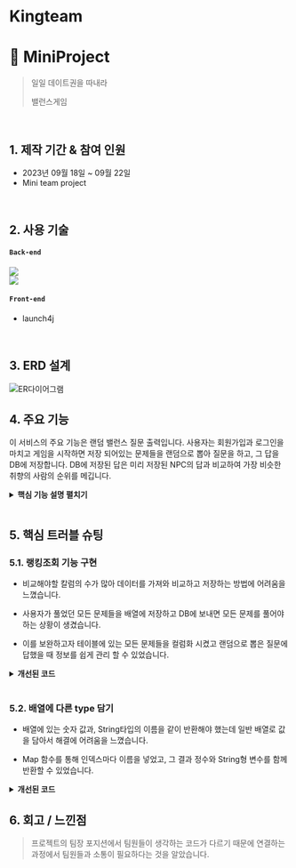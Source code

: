 # Kingteam

# :pushpin: MiniProject
> 일일 데이트권을 따내라 
>
> 밸런스게임

</br>

## 1. 제작 기간 & 참여 인원
- 2023년 09월 18일 ~ 09월 22일
- Mini team project

</br>

## 2. 사용 기술
#### `Back-end`

<div>
  <img src="https://img.shields.io/badge/Java-%23008080?logo=Java&logoColor=gold"/>
  </br>
  <img src="https://img.shields.io/badge/Oracle-%23F80000?logo=Oracle"/>
</div>

#### `Front-end`
  - launch4j

</br>

## 3. ERD 설계
![ER다이어그램](https://github.com/KIMGUUNI/Kingteam/assets/142488092/c9e60a75-8172-435c-ab31-6cf3c12854b2)



## 4. 주요 기능
이 서비스의 주요 기능은 랜덤 밸런스 질문 출력입니다.
사용자는 회원가입과 로그인을 마치고 게임을 시작하면 저장 되어있는 문제들을 랜덤으로 뽑아 질문을 하고,
그 답을 DB에 저장합니다.
DB에 저장된 답은 미리 저장된 NPC의 답과 비교하여 가장 비슷한 취향의 사람의 순위를 메깁니다.

<details>
<summary><b>핵심 기능 설명 펼치기</b></summary>
<div markdown="1">

### 4.1. 전체 흐름
![image](https://github.com/KIMGUUNI/Kingteam/assets/142488092/e50ef0de-3876-4fcd-b2b2-a6aafecff394)


### 4.2. 시작화면

<p align="center"><img src="https://github.com/KIMGUUNI/Kingteam/assets/142488092/33a61329-592c-4fdd-bec8-c607840d1d6d" width="300" height="450"/></p>


- **그림문자 출력** 📌 [코드 확인](https://github.com/KIMGUUNI/Kingteam/blob/master/Question/src/question/Question.java)
  - Thread를 이용하여 문자를 순서대로 출력하여 그림처럼 구현하였습니다.
  

- **mp3파일 출력** :pushpin: [코드 확인](https://github.com/KIMGUUNI/Kingteam/blob/master/Question/src/question/mp3Player.java)
  - 그림문자가 끝나면 배경음악이 나오게 mp3파일을 재생합니다.
 
    </br>

### 4.3. 메인화면

![image](https://github.com/KIMGUUNI/Kingteam/assets/142488092/0782d1a6-f798-4e47-b980-a6f6c27412cd)


- **회원 정보 DB저장** :pushpin: [코드 확인](https://github.com/KIMGUUNI/Kingteam/blob/master/Question/src/question/MemberDAO.java)
  - 회원가입과 로그인 회원탈퇴 등 회원 정보들을 DB에 저장하고 관리합니다.

</br>

### 4.4. Service

![image](https://github.com/KIMGUUNI/Kingteam/assets/142488092/9cb846fb-aa26-46e0-886b-8e97b3b6edb1)


- **랜덤 질문 출력** :pushpin: [코드 확인](https://github.com/KIMGUUNI/Kingteam/blob/master/Question/src/question/QuestionController.java)
  - 사용자가 40개의 질문 중 일부를 랜덤으로 추출해 질문을 하고 답을 DB에 저장합니다
 
    </br>

  ![image](https://github.com/KIMGUUNI/Kingteam/assets/142488092/a97b255c-74da-437a-8a0d-d0be031028eb)



- **랭킹 조회** :pushpin: [코드 확인](https://github.com/KIMGUUNI/Kingteam/blob/master/Question/src/question/QuestionController.java)
  - 모든 질문이 끝나면 미리 저장되어있는 NPC의 답을 비교하고 가장 비슷한 답을 한 사람의 순위를 보여줍니다.

 </br>

 ![image](https://github.com/KIMGUUNI/Kingteam/assets/142488092/d2d37032-4aa6-406d-8466-0739af209f7c)


- **문제 조회** :pushpin: [코드 확인](https://github.com/KIMGUUNI/Kingteam/blob/master/Question/src/question/QuestionController.java)
  - 사용자가 풀었던 문제와 풀지 않은 문제를 구분하여 출력합니다.

- **질문 초기화** :pushpin: [코드 확인](https://github.com/KIMGUUNI/Kingteam/blob/master/Question/src/question/QuestionController.java)
  - 사용자의 질문 정보를 모두 초기화합니다.



</div>
</details>

</br>

## 5. 핵심 트러블 슈팅
### 5.1. 랭킹조회 기능 구현
- 비교해야할 칼럼의 수가 많아 데이터를 가져와 비교하고 저장하는 방법에 어려움을 느꼈습니다.
  
- 사용자가 풀었던 모든 문제들을 배열에 저장하고 DB에 보내면 모든 문제를 풀어야 하는 상황이 생겼습니다.

- 이를 보완하고자 테이블에 있는 모든 문제들을 컬럼화 시켰고 랜덤으로 뽑은 질문에 답했을 때 정보를 쉽게 관리 할 수 있었습니다.


<details>
<summary><b>개선된 코드</b></summary>
<div markdown="1">

~~~java
// 사용자가 선택한 답 업데이트 메소드
	public void updateAns(MemberDTO dto, int num, int ans) {
		try {
			// db연결
			getConn();
			String ansNum = "u_q" + num;
			String sql = "UPDATE USER_INFO SET " + ansNum + " = ? WHERE ID = ?";

			psmt = conn.prepareStatement(sql);

			psmt.setInt(1, ans);
			psmt.setString(2, dto.getMyId());

			psmt.executeUpdate();

		} catch (Exception e) {
			e.printStackTrace();
			System.out.println("죄송합니다. 다시한번 실행해주세요.");
		} finally {
			getClose();
		}
	}
~~~

</div>
</details>

</br>

### 5.2. 배열에 다른 type 담기
- 배열에 있는 숫자 값과, String타입의 이름을 같이 반환해야 했는데 일반 배열로 값을 담아서 해결에 어려움을 느꼈습니다.

- Map 함수를 통해 인덱스마다 이름을 넣었고, 그 결과 정수와 String형 변수를 함께 반환할 수 있었습니다.

<details>
<summary><b>개선된 코드</b></summary>
<div markdown="1">

~~~java
Map<Integer, String> nameMap = new HashMap<>();

			nameMap.put(1, "김건휘");
			nameMap.put(2, "김찬혁");
			nameMap.put(3, "박범석");
			nameMap.put(4, "박형찬");
			nameMap.put(5, "이하연");
			nameMap.put(6, "조원제");

			Score[0] = nameArray(user, gun);
			Score[1] = nameArray(user, kim);
			Score[2] = nameArray(user, bum);
			Score[3] = nameArray(user, park);
			Score[4] = nameArray(user, lee);
			Score[5] = nameArray(user, jo);

			String Lank = "UPDATE RANK_INFO SET 김건휘 = ?, 김찬혁 = ?, 박범석 = ?, 박형찬 = ?, 이하연 = ?, 조원제 = ? WHERE ID = ?";

			psmt = conn.prepareStatement(Lank);

			psmt.setInt(1, Math.round(Score[0] * 100 / length));
			psmt.setInt(2, Math.round(Score[1] * 100 / length));
			psmt.setInt(3, Math.round(Score[2] * 100 / length));
			psmt.setInt(4, Math.round(Score[3] * 100 / length));
			psmt.setInt(5, Math.round(Score[4] * 100 / length));
			psmt.setInt(6, Math.round(Score[5] * 100 / length));
			psmt.setString(7, dto.getMyId());

			row = psmt.executeUpdate();

			int temp = 0;

			for (int i = 0; i < Score.length - 1; i++) {
				for (int j = i + 1; j < Score.length; j++) {
					if (Score[i] < Score[j]) {
						int tempScore = Score[i];
						Score[i] = Score[j];
						Score[j] = tempScore;

						String tempName = nameMap.get(i + 1);
						nameMap.put(i + 1, nameMap.get(j + 1));
						nameMap.put(j + 1, tempName);
					}
				}

			}
~~~

</div>
</details>


## 6. 회고 / 느낀점
>프로젝트의 팀장 포지션에서 팀원들이 생각하는 코드가 다르기 때문에 연결하는 과정에서 팀원들과 소통이 필요하다는 것을 알았습니다.
>
